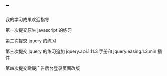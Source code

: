 # -

我的学习成果欢迎指导

第一次提交原生 javascript 的练习

第二次提交 jquery 的练习

第三次提交 jquery 的练习追加 jquery.api.1.11.3 手册和 jquery.easing.1.3.min 插件

第四次提交瞰晟广告后台登录页面改版
